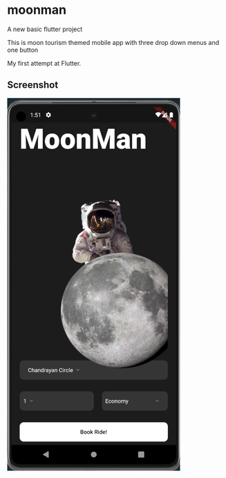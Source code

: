 # moonman

A new basic flutter project

This is moon tourism themed mobile app with three drop down menus and one button

My first attempt at Flutter.

## Screenshot

![Screenshot](/assets/screenshot.png)

